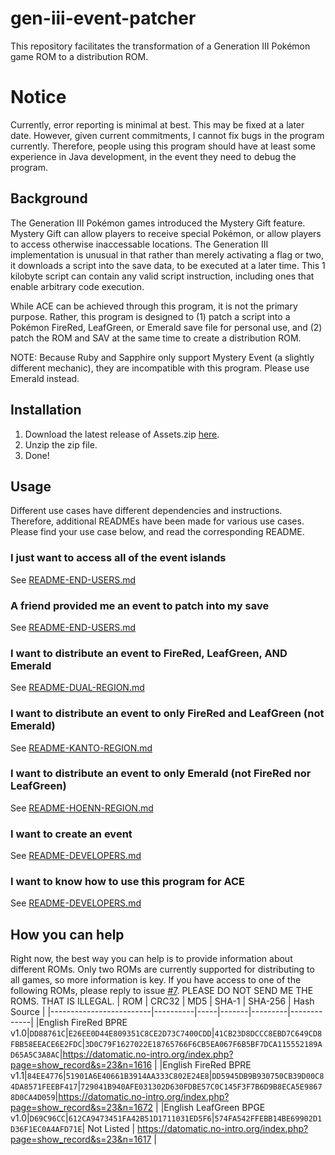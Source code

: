 # gen-iii-event-patcher
This repository facilitates the transformation of a Generation III Pokémon game ROM to a distribution ROM.

# Notice
Currently, error reporting is minimal at best. This may be fixed at a later date. However, given current commitments, I cannot fix bugs in the program currently. Therefore, people using this program should have at least some experience in Java development, in the event they need to debug the program.

## Background
The Generation III Pokémon games introduced the Mystery Gift feature. Mystery Gift can allow players to receive special Pokémon, or allow players to access otherwise inaccessable locations. The Generation III implementation is unusual in that rather than merely activating a flag or two, it downloads a script into the save data, to be executed at a later time. This 1 kilobyte script can contain any valid script instruction, including ones that enable arbitrary code execution.

While ACE can be achieved through this program, it is not the primary purpose. Rather, this program is designed to (1) patch a script into a Pokémon FireRed, LeafGreen, or Emerald save file for personal use, and (2) patch the ROM and SAV at the same time to create a distribution ROM.

NOTE: Because Ruby and Sapphire only support Mystery Event (a slightly different mechanic), they are incompatible with this program. Please use Emerald instead.

## Installation
1. Download the latest release of Assets.zip [here](https://github.com/superguideguy/gen-iii-event-patcher/releases).
2. Unzip the zip file.
3. Done!

## Usage
Different use cases have different dependencies and instructions. Therefore, additional READMEs have been made for various use cases. Please find your use case below, and read the corresponding README.

### I just want to access all of the event islands
See [README-END-USERS.md](https://github.com/superguideguy/gen-iii-event-patcher/blob/main/READMEs/README-END-USERS.md)

### A friend provided me an event to patch into my save
See [README-END-USERS.md](https://github.com/superguideguy/gen-iii-event-patcher/blob/main/READMEs/README-END-USERS.md)

### I want to distribute an event to FireRed, LeafGreen, AND Emerald
See [README-DUAL-REGION.md](https://github.com/superguideguy/gen-iii-event-patcher/blob/main/READMEs/README-DUAL-REGION.md)

### I want to distribute an event to only FireRed and LeafGreen (not Emerald)
See [README-KANTO-REGION.md](https://github.com/superguideguy/gen-iii-event-patcher/blob/main/READMEs/README-KANTO-REGION.md)

### I want to distribute an event to only Emerald (not FireRed nor LeafGreen)
See [README-HOENN-REGION.md](https://github.com/superguideguy/gen-iii-event-patcher/blob/main/READMEs/README-HOENN-REGION.md)

### I want to create an event
See [README-DEVELOPERS.md](https://github.com/superguideguy/gen-iii-event-patcher/blob/main/READMEs/README-DEVELOPERS.md)

### I want to know how to use this program for ACE
See [README-DEVELOPERS.md](https://github.com/superguideguy/gen-iii-event-patcher/blob/main/READMEs/README-DEVELOPERS.md)

## How you can help
Right now, the best way you can help is to provide information about different ROMs. Only two ROMs are currently supported for distributing to all games, so more information is key. If you have access to one of the following ROMs, please reply to issue [#7](https://github.com/superguideguy/gen-iii-event-patcher/issues/7). PLEASE DO NOT SEND ME THE ROMS. THAT IS ILLEGAL.
| ROM     | CRC32    | MD5 | SHA-1 | SHA-256 | Hash Source |
|-------------------------|----------|-----|-------|---------|-------------|
|English FireRed BPRE v1.0|`DD88761C`|`E26EE0D44E809351C8CE2D73C7400CDD`|`41CB23D8DCCC8EBD7C649CD8FBB58EEACE6E2FDC`|`3D0C79F1627022E18765766F6CB5EA067F6B5BF7DCA115552189AD65A5C3A8AC`|https://datomatic.no-intro.org/index.php?page=show_record&s=23&n=1616 |
|English FireRed BPRE v1.1|`84EE4776`|`51901A6E40661B3914AA333C802E24E8`|`DD5945DB9B930750CB39D00C84DA8571FEEBF417`|`729041B940AFE031302D630FDBE57C0C145F3F7B6D9B8ECA5E98678D0CA4D059`|https://datomatic.no-intro.org/index.php?page=show_record&s=23&n=1672 |
|English LeafGreen BPGE v1.0|`D69C96CC`|`612CA9473451FA42B51D1711031ED5F6`|`574FA542FFEBB14BE69902D1D36F1EC0A4AFD71E`| Not Listed | https://datomatic.no-intro.org/index.php?page=show_record&s=23&n=1617 |
